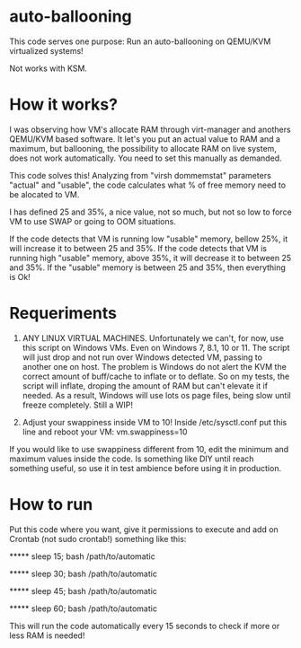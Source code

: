 # auto-ballooning

This code serves one purpose: 
Run an auto-ballooning on QEMU/KVM virtualized systems!

Not works with KSM.

# How it works?

I was observing how VM's allocate RAM through virt-manager and anothers QEMU/KVM based software.
It let's you put an actual value to RAM and a maximum, but ballooning, the possibility to allocate RAM on live system, does not work automatically.
You need to set this manually as demanded.

This code solves this!
Analyzing from "virsh dommemstat" parameters "actual" and "usable", the code calculates what % of free memory need to be alocated to VM.

I has defined 25 and 35%, a nice value, not so much, but not so low to force VM to use SWAP or going to OOM situations.

If the code detects that VM is running low "usable" memory, bellow 25%, it will increase it to between 25 and 35%.
If the code detects that VM is running high "usable" memory, above 35%, it will decrease it to between 25 and 35%.
If the "usable" memory is between 25 and 35%, then everything is Ok!

# Requeriments

1) ANY LINUX VIRTUAL MACHINES.
Unfortunately we can't, for now, use this script on Windows VMs. Even on Windows 7, 8.1, 10 or 11.
The script will just drop and not run over Windows detected VM, passing to another one on host.
The problem is Windows do not alert the KVM the correct amount of buff/cache to inflate or to deflate.
So on my tests, the script will inflate, droping the amount of RAM but can't elevate it if needed. 
As a result, Windows will use lots os page files, being slow until freeze completely.
Still a WIP!

2) Adjust your swappiness inside VM to 10!
Inside /etc/sysctl.conf put this line and reboot your VM:
vm.swappiness=10

If you would like to use swappiness different from 10, edit the minimum and maximum values inside the code.
Is something like DIY until reach something useful, so use it in test ambience before using it in production.

# How to run

Put this code where you want, give it permissions to execute and add on Crontab (not sudo crontab!) something like this:

***** sleep 15; bash /path/to/automatic

***** sleep 30; bash /path/to/automatic

***** sleep 45; bash /path/to/automatic

***** sleep 60; bash /path/to/automatic

This will run the code automatically every 15 seconds to check if more or less RAM is needed!
